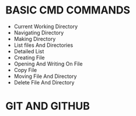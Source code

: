 # BASIC CMD COMMANDS
- Current Working Directory
- Navigating Directory
- Making Directory
- List files And Directories
- Detailed List
- Creating File
- Opening And Writing On File
- Copy File
- Moving File And Directory
- Delete File And Directory

# GIT AND GITHUB